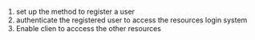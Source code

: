 1) set up the method to register a user
2) authenticate the registered user to access the resources login system
3) Enable clien to acccess the other resources